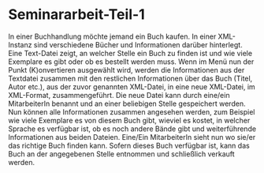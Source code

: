 # Seminararbeit-Teil-1

In einer Buchhandlung möchte jemand ein Buch kaufen. 
In einer XML-Instanz sind verschiedene Bücher und Informationen darüber hinterlegt. 
Eine Text-Datei zeigt, an welcher Stelle ein Buch zu finden ist und wie viele Exemplare es gibt oder ob es bestellt werden muss. 
Wenn im Menü nun der Punkt (K)onvertieren ausgewählt wird, werden die Informationen aus der Textdatei zusammen mit den restlichen Informationen über das Buch (Titel, Autor etc.), aus der zuvor genannten XML-Datei, in eine neue XML-Datei, im XML-Format, zusammengeführt. Die neue Datei kann durch eine/ein MitarbeiterIn benannt und an einer beliebigen Stelle gespeichert werden. Nun können alle Informationen zusammen angesehen werden, zum Beispiel wie viele Exemplare es von diesem Buch gibt, wieviel es kostet, in welcher Sprache es verfügbar ist, ob es noch andere Bände gibt und weiterführende Informationen aus beiden Dateien. 
Eine/Ein MitarbeiterIn sieht nun wo sie/er das richtige Buch finden kann. 
Sofern dieses Buch verfügbar ist, kann das Buch an der angegebenen Stelle entnommen
und schließlich verkauft werden. 

